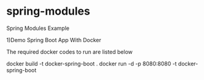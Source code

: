 # spring-modules
Spring Modules Example

1)Demo Spring Boot App With Docker

  The required docker codes to run are listed below

  docker build -t docker-spring-boot .
  docker run -d -p 8080:8080 -t docker-spring-boot
